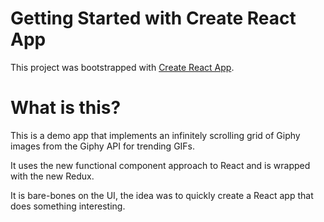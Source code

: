# Getting Started with Create React App

This project was bootstrapped with [Create React App](https://github.com/facebook/create-react-app).

# What is this?

This is a demo app that implements an infinitely scrolling grid of Giphy images from the Giphy API for trending GIFs.

It uses the new functional component approach to React and is wrapped with the new Redux.

It is bare-bones on the UI, the idea was to quickly create a React app that does something interesting.
